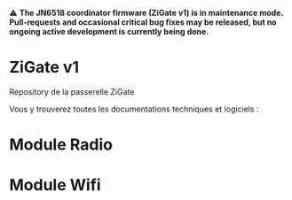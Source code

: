 :warning: **The JN6518 coordinator firmware (ZiGate v1) is in maintenance mode. Pull-requests
and occasional critical bug fixes may be released, but no ongoing active development is currently
being done.**

# ZiGate v1

Repository de la passerelle ZiGate

Vous y trouverez toutes les documentations techniques et logiciels :

# Module Radio

# Module Wifi
